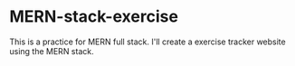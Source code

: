 # MERN-stack-exercise
This is a practice for MERN full stack. I'll create a exercise tracker website using the MERN stack.
